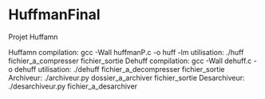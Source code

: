 # HuffmanFinal
Projet Huffamn

Huffamn
compilation: gcc -Wall huffmanP.c -o huff -lm
utilisation: ./huff fichier_a_compresser fichier_sortie
Dehuff
compilation: gcc -Wall dehuff.c -o dehuff
utilisation: ./dehuff fichier_a_decompresser fichier_sortie
Archiveur:
./archiveur.py dossier_a_archiver fichier_sortie
Desarchiveur:
./desarchiveur.py fichier_a_desarchiver
